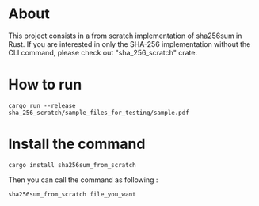 # About

This project consists in a from scratch implementation of sha256sum in Rust.
If you are interested in only the SHA-256 implementation without the CLI command, please check out "sha_256_scratch" crate.

# How to run

~~~
cargo run --release sha_256_scratch/sample_files_for_testing/sample.pdf
~~~

# Install the command

~~~
cargo install sha256sum_from_scratch
~~~

Then you can call the command as following :
~~~
sha256sum_from_scratch file_you_want
~~~

